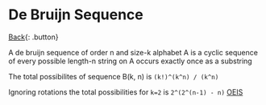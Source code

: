 # De Bruijn Sequence

[Back](../math.md){: .button}

A de bruijn sequence of order n and size-k alphabet A is a cyclic sequence of every 
possible length-n string on A occurs exactly once as a substring

The total possibilites of sequence B(k, n) is `(k!)^(k^n) / (k^n)`

Ignoring rotations the total possibilities for `k=2` is `2^(2^(n-1) - n)` [OEIS](https://oeis.org/A016031)
